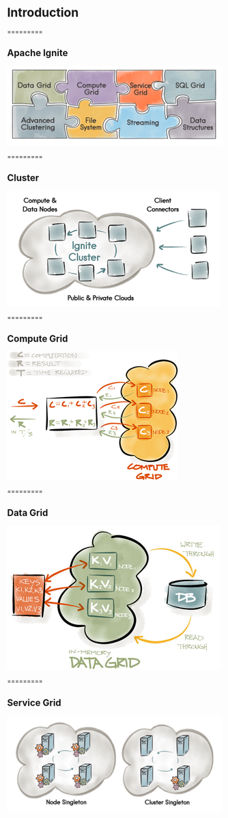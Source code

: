# Introduction

=========
## Apache Ignite
![img](img/ignite-big-picture.png)

=========
## Cluster
![img](img/cluster.png)

=========
## Compute Grid
![img](img/compute-grid.png)

=========
## Data Grid
![img](img/data-grid.jpg)

=========
## Service Grid
![img](img/service-grid.png)
